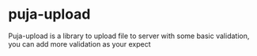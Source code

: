# puja-upload
Puja-upload is a library to upload file to server with some basic validation, you can add more validation as your expect

